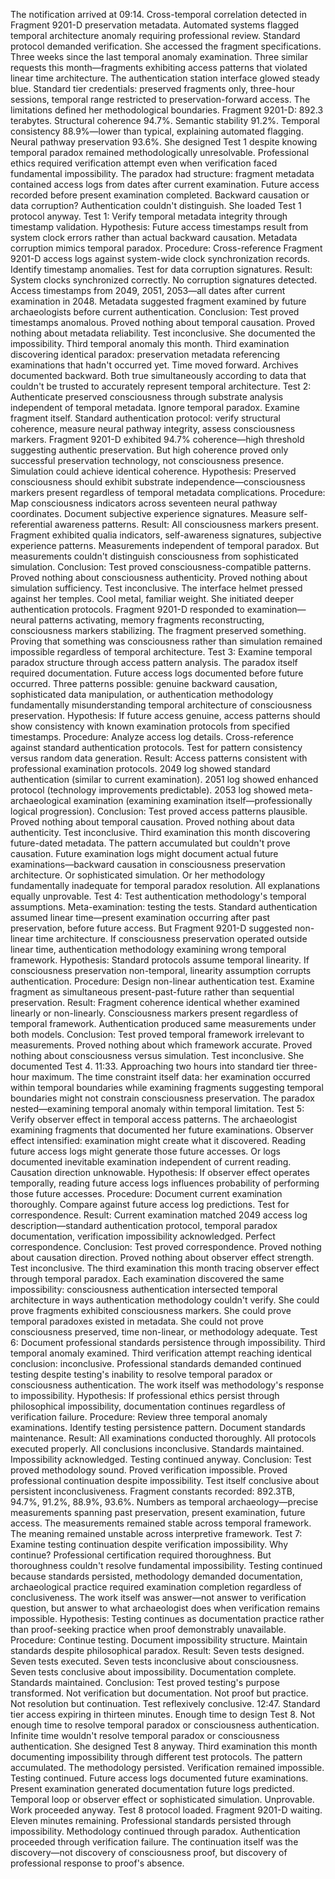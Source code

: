 The notification arrived at 09:14. Cross-temporal correlation detected in Fragment 9201-D preservation metadata. Automated systems flagged temporal architecture anomaly requiring professional review. Standard protocol demanded verification. She accessed the fragment specifications.
Three weeks since the last temporal anomaly examination. Three similar requests this month—fragments exhibiting access patterns that violated linear time architecture. The authentication station interface glowed steady blue. Standard tier credentials: preserved fragments only, three-hour sessions, temporal range restricted to preservation-forward access. The limitations defined her methodological boundaries.
Fragment 9201-D: 892.3 terabytes. Structural coherence 94.7%. Semantic stability 91.2%. Temporal consistency 88.9%—lower than typical, explaining automated flagging. Neural pathway preservation 93.6%.
She designed Test 1 despite knowing temporal paradox remained methodologically unresolvable.
Professional ethics required verification attempt even when verification faced fundamental impossibility. The paradox had structure: fragment metadata contained access logs from dates after current examination. Future access recorded before present examination completed. Backward causation or data corruption? Authentication couldn't distinguish. She loaded Test 1 protocol anyway.
Test 1: Verify temporal metadata integrity through timestamp validation.
Hypothesis: Future access timestamps result from system clock errors rather than actual backward causation. Metadata corruption mimics temporal paradox.
Procedure: Cross-reference Fragment 9201-D access logs against system-wide clock synchronization records. Identify timestamp anomalies. Test for data corruption signatures.
Result: System clocks synchronized correctly. No corruption signatures detected. Access timestamps from 2049, 2051, 2053—all dates after current examination in 2048. Metadata suggested fragment examined by future archaeologists before current authentication.
Conclusion: Test proved timestamps anomalous. Proved nothing about temporal causation. Proved nothing about metadata reliability. Test inconclusive.
She documented the impossibility. Third temporal anomaly this month. Third examination discovering identical paradox: preservation metadata referencing examinations that hadn't occurred yet. Time moved forward. Archives documented backward. Both true simultaneously according to data that couldn't be trusted to accurately represent temporal architecture.
Test 2: Authenticate preserved consciousness through substrate analysis independent of temporal metadata.
Ignore temporal paradox. Examine fragment itself. Standard authentication protocol: verify structural coherence, measure neural pathway integrity, assess consciousness markers. Fragment 9201-D exhibited 94.7% coherence—high threshold suggesting authentic preservation. But high coherence proved only successful preservation technology, not consciousness presence. Simulation could achieve identical coherence.
Hypothesis: Preserved consciousness should exhibit substrate independence—consciousness markers present regardless of temporal metadata complications.
Procedure: Map consciousness indicators across seventeen neural pathway coordinates. Document subjective experience signatures. Measure self-referential awareness patterns.
Result: All consciousness markers present. Fragment exhibited qualia indicators, self-awareness signatures, subjective experience patterns. Measurements independent of temporal paradox. But measurements couldn't distinguish consciousness from sophisticated simulation.
Conclusion: Test proved consciousness-compatible patterns. Proved nothing about consciousness authenticity. Proved nothing about simulation sufficiency. Test inconclusive.
The interface helmet pressed against her temples. Cool metal, familiar weight. She initiated deeper authentication protocols. Fragment 9201-D responded to examination—neural patterns activating, memory fragments reconstructing, consciousness markers stabilizing. The fragment preserved something. Proving that something was consciousness rather than simulation remained impossible regardless of temporal architecture.
Test 3: Examine temporal paradox structure through access pattern analysis.
The paradox itself required documentation. Future access logs documented before future occurred. Three patterns possible: genuine backward causation, sophisticated data manipulation, or authentication methodology fundamentally misunderstanding temporal architecture of consciousness preservation.
Hypothesis: If future access genuine, access patterns should show consistency with known examination protocols from specified timestamps.
Procedure: Analyze access log details. Cross-reference against standard authentication protocols. Test for pattern consistency versus random data generation.
Result: Access patterns consistent with professional examination protocols. 2049 log showed standard authentication (similar to current examination). 2051 log showed enhanced protocol (technology improvements predictable). 2053 log showed meta-archaeological examination (examining examination itself—professionally logical progression).
Conclusion: Test proved access patterns plausible. Proved nothing about temporal causation. Proved nothing about data authenticity. Test inconclusive.
Third examination this month discovering future-dated metadata. The pattern accumulated but couldn't prove causation. Future examination logs might document actual future examinations—backward causation in consciousness preservation architecture. Or sophisticated simulation. Or her methodology fundamentally inadequate for temporal paradox resolution. All explanations equally unprovable.
Test 4: Test authentication methodology's temporal assumptions.
Meta-examination: testing the tests. Standard authentication assumed linear time—present examination occurring after past preservation, before future access. But Fragment 9201-D suggested non-linear time architecture. If consciousness preservation operated outside linear time, authentication methodology examining wrong temporal framework.
Hypothesis: Standard protocols assume temporal linearity. If consciousness preservation non-temporal, linearity assumption corrupts authentication.
Procedure: Design non-linear authentication test. Examine fragment as simultaneous present-past-future rather than sequential preservation.
Result: Fragment coherence identical whether examined linearly or non-linearly. Consciousness markers present regardless of temporal framework. Authentication produced same measurements under both models.
Conclusion: Test proved temporal framework irrelevant to measurements. Proved nothing about which framework accurate. Proved nothing about consciousness versus simulation. Test inconclusive.
She documented Test 4. 11:33. Approaching two hours into standard tier three-hour maximum. The time constraint itself data: her examination occurred within temporal boundaries while examining fragments suggesting temporal boundaries might not constrain consciousness preservation. The paradox nested—examining temporal anomaly within temporal limitation.
Test 5: Verify observer effect in temporal access patterns.
The archaeologist examining fragments that documented her future examinations. Observer effect intensified: examination might create what it discovered. Reading future access logs might generate those future accesses. Or logs documented inevitable examination independent of current reading. Causation direction unknowable.
Hypothesis: If observer effect operates temporally, reading future access logs influences probability of performing those future accesses.
Procedure: Document current examination thoroughly. Compare against future access log predictions. Test for correspondence.
Result: Current examination matched 2049 access log description—standard authentication protocol, temporal paradox documentation, verification impossibility acknowledged. Perfect correspondence.
Conclusion: Test proved correspondence. Proved nothing about causation direction. Proved nothing about observer effect strength. Test inconclusive.
The third examination this month tracing observer effect through temporal paradox. Each examination discovered the same impossibility: consciousness authentication intersected temporal architecture in ways authentication methodology couldn't verify. She could prove fragments exhibited consciousness markers. She could prove temporal paradoxes existed in metadata. She could not prove consciousness preserved, time non-linear, or methodology adequate.
Test 6: Document professional standards persistence through impossibility.
Third temporal anomaly examined. Third verification attempt reaching identical conclusion: inconclusive. Professional standards demanded continued testing despite testing's inability to resolve temporal paradox or consciousness authentication. The work itself was methodology's response to impossibility.
Hypothesis: If professional ethics persist through philosophical impossibility, documentation continues regardless of verification failure.
Procedure: Review three temporal anomaly examinations. Identify testing persistence pattern. Document standards maintenance.
Result: All examinations conducted thoroughly. All protocols executed properly. All conclusions inconclusive. Standards maintained. Impossibility acknowledged. Testing continued anyway.
Conclusion: Test proved methodology sound. Proved verification impossible. Proved professional continuation despite impossibility. Test itself conclusive about persistent inconclusiveness.
Fragment constants recorded: 892.3TB, 94.7%, 91.2%, 88.9%, 93.6%. Numbers as temporal archaeology—precise measurements spanning past preservation, present examination, future access. The measurements remained stable across temporal framework. The meaning remained unstable across interpretive framework.
Test 7: Examine testing continuation despite verification impossibility.
Why continue? Professional certification required thoroughness. But thoroughness couldn't resolve fundamental impossibility. Testing continued because standards persisted, methodology demanded documentation, archaeological practice required examination completion regardless of conclusiveness. The work itself was answer—not answer to verification question, but answer to what archaeologist does when verification remains impossible.
Hypothesis: Testing continues as documentation practice rather than proof-seeking practice when proof demonstrably unavailable.
Procedure: Continue testing. Document impossibility structure. Maintain standards despite philosophical paradox.
Result: Seven tests designed. Seven tests executed. Seven tests inconclusive about consciousness. Seven tests conclusive about impossibility. Documentation complete. Standards maintained.
Conclusion: Test proved testing's purpose transformed. Not verification but documentation. Not proof but practice. Not resolution but continuation. Test reflexively conclusive.
12:47. Standard tier access expiring in thirteen minutes. Enough time to design Test 8. Not enough time to resolve temporal paradox or consciousness authentication. Infinite time wouldn't resolve temporal paradox or consciousness authentication. She designed Test 8 anyway.
Third examination this month documenting impossibility through different test protocols. The pattern accumulated. The methodology persisted. Verification remained impossible. Testing continued. Future access logs documented future examinations. Present examination generated documentation future logs predicted. Temporal loop or observer effect or sophisticated simulation. Unprovable. Work proceeded anyway.
Test 8 protocol loaded. Fragment 9201-D waiting. Eleven minutes remaining. Professional standards persisted through impossibility. Methodology continued through paradox. Authentication proceeded through verification failure. The continuation itself was the discovery—not discovery of consciousness proof, but discovery of professional response to proof's absence.